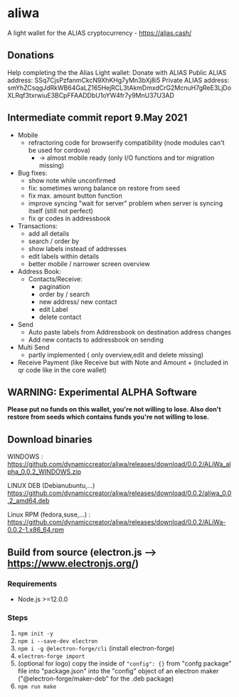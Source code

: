# aliwa
A light wallet for the ALIAS cryptocurrency  - https://alias.cash/

## Donations
Help completing the the Alias Light wallet: Donate with ALIAS
Public ALIAS address: SSq7CjsPzfanmCkcN9XhKHg7yMn3bXj8i5
Private ALIAS address: smYhZCsqgJdRkWB64GaLZ165HejRCL3tAkmDmxdCrG2McnuH7gReE3LjDoXLRqf3txrwiuE3BCpFFAADDbU1oYW4fr7y9MnU37U3AD

## Intermediate commit report 9.May 2021
* Mobile
	* refractoring code for browserify compatibility (node modules can't be used for cordova)
		* -> almost mobile ready (only I/O functions and tor migration missing) 
* Bug fixes:
	* show note while unconfirmed
	* fix: sometimes wrong balance on restore from seed 
	* fix max. amount button function
	* improve syncing "wait for server" problem when server is syncing itself (still not perfect)
	* fix qr codes in addressbook
* Transactions:
	* add all details 
	* search / order by
	* show labels instead of addresses
	* edit labels within details
	* better mobile / narrower screen overview 
* Address Book:
	* Contacts/Receive:
		* pagination
		* order by / search
		* new address/ new contact
		* edit Label
		* delete contact
* Send
	* Auto paste labels from Addressbook on destination address changes
	* Add new contacts to addressbook on sending
* Multi Send
	* partly implemented ( only overview,edit and delete missing)
* Receive Payment (like Receive but with Note and Amount + (included in qr code like in the core wallet)


## WARNING: Experimental ALPHA Software
**Please put no funds on this wallet, you're not willing to lose.
Also don't restore from seeds which contains funds you're not willing to lose.**

## Download binaries
WINDOWS : https://github.com/dynamiccreator/aliwa/releases/download/0.0.2/ALiWa_alpha_0.0.2_WINDOWS.zip

LINUX DEB (Debianubuntu,...) https://github.com/dynamiccreator/aliwa/releases/download/0.0.2/aliwa_0.0.2_amd64.deb

Linux RPM (fedora,suse,...) : https://github.com/dynamiccreator/aliwa/releases/download/0.0.2/ALiWa-0.0.2-1.x86_64.rpm

## Build from source (electron.js --> https://www.electronjs.org/)

### Requirements

* Node.js >=12.0.0

### Steps

1. `npm init -y`
2. `npm i --save-dev electron`
3. `npm i -g @electron-forge/cli` (install electron-forge)
4. `electron-forge import`
5. (optional for logo) copy the inside of `"config": {}` from  "confg package" file into "package.json" into 
   the "config" object of an electron maker ("@electron-forge/maker-deb" for the .deb package)
6. `npm run make`

